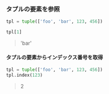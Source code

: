 ﻿### タプルの要素を参照

```py
tpl = tuple(['foo', 'bar', 123, 456])

tpl[1]
```

> 'bar'

#### タプルの要素からインデックス番号を取得

```py
tpl = tuple(['foo', 'bar', 123, 456])
tpl.index(123)
```

> 2
